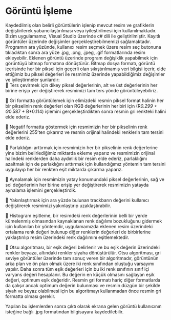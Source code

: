 # Görüntü İşleme

Kaydedilmiş olan belirli görüntülerin işlenip mevcut resim ve grafiklerin değiştirilerek yabancılaştırılması veya iyileştirilmesi için kullanılmaktadır. Bizim uygulamamız, Visual Studio üzerinde c# dili ile geliştirilmiştir. Kayıtlı görüntüler üzerinde değişimler gerçekleştirebilmemizi sağlamaktadır. 
Programın ara yüzünde, kullanıcı resim seçmek üzere resim seç butonuna tıkladıktan sonra ara yüze .jpg, .png, .jpeg, .gif formatlarında resim ekleyebilir. Eklenen görüntü üzerinde program değişiklik yapabilmek için görüntüyü bitmap formatına dönüştürür. Bitmap dosya formatı, görüntü içerisinde her bir piksel için geçerli olan sıkıştırılmamış veri bilgisi içerir, elde ettiğimiz bu piksel değerleri ile resmimiz üzerinde yapabildiğimiz değişimler ve iyileştirmeler şunlardır: <br/>
	Ters çevirmek için dikey piksel değerlerinin, alt ve üst değerlerinin her birine erişip yer değiştirerek resmimizi tam ters yönde görüntüleyebiliriz.

	Gri formatta görüntülemek için elimizdeki resmin piksel format halinin her bir pikselinin renk değerleri olan RGB değerlerinin her biri için (R*0.299 + G*0.587 + B*0.114) işlemini gerçekleştirdikten sonra resmin gri renkteki halini elde ederiz.

	Negatif formatta göstermek için resmimizin her bir pikselinin renk değerlerini 255’ten çıkarırız ve resmin orijinal halindeki renklerin tam tersini elde ederiz.

	Parlaklığını arttırmak için resmimizin her bir pikselinin renk değerlerine yine bizim belirlediğimiz miktarda ekleme yaparız ve resmimizin orijinal halindeki renklerden daha aydınlık bir resim elde ederiz, parlaklığını azaltmak için de parlaklığını arttırmak için kullandığımız yöntemin tam tersini uygulayıp her bir renkten eşit miktarda çıkarma yaparız.

	Aynalamak için resmimizin yatay konumundaki piksel değerlerinin, sağ ve sol değerlerinin her birine erişip yer değiştirerek resmimizin yatayda aynalama işlemini gerçekleştirdik.



	Yakınlaştırmak için ara yüzde bulunan trackbarın değerini kullanıcı değiştirerek resmimizi yakınlaştırıp uzaklaştırabilir.

	Histogram eşitleme, bir resimdeki renk değerlerinin belli bir yerde kümelenmiş olmasından kaynaklanan renk dağılımı bozukluğunu gidermek için kullanılan bir yöntemdir, uygulamamızda eklenen resim üzerindeki ortalama renk değeri bulunup diğer renklerin değerleri de birbirlerine yaklaştırılıp resim üzerindeki renk dağılımını eşitlemektedir.

	Otsu algoritması, bir eşik değeri belirlenir ve bu eşik değerin üzerindeki renkler beyaza, altındaki renkler siyaha dönüştürülür. Otsu algoritması, gri seviye görüntüler üzerinde tam sonuç veren bir algoritmadır, görüntünün arka plan ve ön plan olmak üzere iki renk sınıfından oluştuğu varsayımı yapılır. Daha sonra tüm eşik değerleri için bu iki renk sınıfının sınıf içi varyans değeri hesaplanır. Bu değerin en küçük olmasını sağlayan eşik değeri, optimum eşik değeridir. Resmin gri formatı hariç diğer formatlarda da çalışır ancak optimum değerin bulunması ve resmin düzgün bir şekilde siyah ve beyaz olabilmesi için bu algoritmayı kullanmadan önce resmin gri formatta olması gerekir.

Yapılan bu işlemlerden sonra çıktı olarak ekrana gelen görüntü kullanıcının isteğine bağlı .jpg formatından bilgisayara kaydedilebilir.
